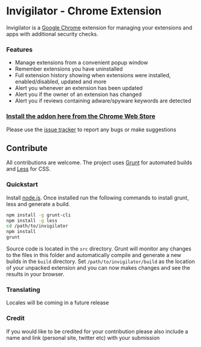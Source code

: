 Invigilator - Chrome Extension
=============================

Invigilator is a [Google Chrome](https://www.google.com/chrome) extension for managing your extensions and apps with additional security checks.

### Features
- Manage extensions from a convenient popup window
- Remember extensions you have uninstalled
- Full extension history showing when extensions were installed, enabled/disabled, updated and more
- Alert you whenever an extension has been updated
- Alert you if the owner of an extension has changed
- Alert you if reviews containing adware/spyware keywords are detected

### [Install the addon here from the Chrome Web Store](https://chrome.google.com/webstore/detail/invigilator/gmhgjkobbgamddnpceaieojogffcmckh)

Please use the [issue tracker](https://github.com/wrakky/invigilator/issues) to report any bugs or make suggestions

## Contribute

All contributions are welcome. The project uses [Grunt](http://gruntjs.com/) for automated builds and [Less](http://lesscss.org/) for CSS.

### Quickstart

Install [node.js](http://nodejs.org/). Once installed run the following commands to install grunt, less and generate a build.

```bash
npm install -g grunt-cli
npm install -g less
cd /path/to/invigilator
npm install
grunt
```

Source code is located in the `src` directory. Grunt will monitor any changes to the files in this folder and automatically compile
and generate a new builds in the `build` directory. Set `/path/to/invigilator/build` as the location of your unpacked extension and
you can now makes changes and see the results in your browser.

### Translating

Locales will be coming in a future release

### Credit
If you would like to be credited for your contribution please also include a name and link (personal site, twitter etc)
with your submission